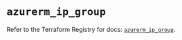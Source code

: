 # `azurerm_ip_group`

Refer to the Terraform Registry for docs: [`azurerm_ip_group`](https://registry.terraform.io/providers/hashicorp/azurerm/3.88.0/docs/resources/ip_group).
